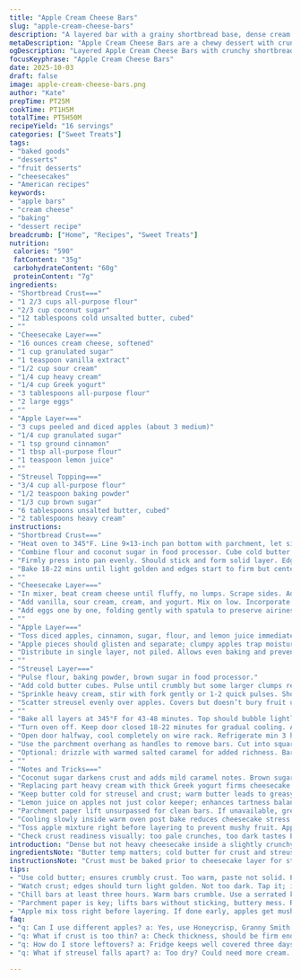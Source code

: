 ```yaml
---
title: "Apple Cream Cheese Bars"
slug: "apple-cream-cheese-bars"
description: "A layered bar with a grainy shortbread base, dense cream cheese filling, tart-spiced apples, and a crumbly streusel topping. Crunch meets creamy. The crust’s edges golden brown, the apples tender but holding shape, streusel clumps slightly sticky from cream. Cook and chill thoroughly to slice clean bars. Parchment paper saves the scrape; lemon juice on apples keeps color. Brown sugar swapped for coconut sugar for deeper flavor. Heavy cream cut by ¼ cup replaced with Greek yogurt for tang and slight firmness. Watch crust color; butter temperature affects crumb. Timing is guideline, trust the golden cues and crackly streusel."
metaDescription: "Apple Cream Cheese Bars are a chewy dessert with crunchy textures and tangy apple layers. A perfect balance of flavors and textures."
ogDescription: "Layered Apple Cream Cheese Bars with crunchy shortbread and creamy filling. Delicious mix of tangy flavors and textures."
focusKeyphrase: "Apple Cream Cheese Bars"
date: 2025-10-03
draft: false
image: apple-cream-cheese-bars.png
author: "Kate"
prepTime: PT25M
cookTime: PT1H5M
totalTime: PT5H50M
recipeYield: "16 servings"
categories: ["Sweet Treats"]
tags:
- "baked goods"
- "desserts"
- "fruit desserts"
- "cheesecakes"
- "American recipes"
keywords:
- "apple bars"
- "cream cheese"
- "baking"
- "dessert recipe"
breadcrumb: ["Home", "Recipes", "Sweet Treats"]
nutrition: 
 calories: "590"
 fatContent: "35g"
 carbohydrateContent: "60g"
 proteinContent: "7g"
ingredients:
- "Shortbread Crust==="
- "1 2/3 cups all-purpose flour"
- "2/3 cup coconut sugar"
- "12 tablespoons cold unsalted butter, cubed"
- ""
- "Cheesecake Layer==="
- "16 ounces cream cheese, softened"
- "1 cup granulated sugar"
- "1 teaspoon vanilla extract"
- "1/2 cup sour cream"
- "1/4 cup heavy cream"
- "1/4 cup Greek yogurt"
- "3 tablespoons all-purpose flour"
- "2 large eggs"
- ""
- "Apple Layer==="
- "3 cups peeled and diced apples (about 3 medium)"
- "1/4 cup granulated sugar"
- "1 tsp ground cinnamon"
- "1 tbsp all-purpose flour"
- "1 teaspoon lemon juice"
- ""
- "Streusel Topping==="
- "3/4 cup all-purpose flour"
- "1/2 teaspoon baking powder"
- "1/3 cup brown sugar"
- "6 tablespoons unsalted butter, cubed"
- "2 tablespoons heavy cream"
instructions:
- "Shortbread Crust==="
- "Heat oven to 345°F. Line 9×13-inch pan bottom with parchment, let sides overhang for easy lift."
- "Combine flour and coconut sugar in food processor. Cube cold butter; pulse until mixture resembles coarse crumbs, pea-sized clusters fine."
- "Firmly press into pan evenly. Should stick and form solid layer. Edge thickness crucial; too thin leads to soggy bar bottom."
- "Bake 18-22 mins until light golden and edges start to firm but center still soft. Tap surface, it should yield but not collapse."
- ""
- "Cheesecake Layer==="
- "In mixer, beat cream cheese until fluffy, no lumps. Scrape sides. Add sugar, blend thoroughly."
- "Add vanilla, sour cream, cream, and yogurt. Mix on low. Incorporate flour, mix just till no flour streaks remain."
- "Add eggs one by one, folding gently with spatula to preserve airiness. Overbeating creates cracks during bake. Pour over hot crust, spread evenly."
- ""
- "Apple Layer==="
- "Toss diced apples, cinnamon, sugar, flour, and lemon juice immediately before arranging."
- "Apple pieces should glisten and separate; clumpy apples trap moisture and weigh down layers."
- "Distribute in single layer, not piled. Allows even baking and prevents soggy texture."
- ""
- "Streusel Layer==="
- "Pulse flour, baking powder, brown sugar in food processor."
- "Add cold butter cubes. Pulse until crumbly but some larger clumps remain for texture."
- "Sprinkle heavy cream, stir with fork gently or 1-2 quick pulses. Should hold together loosely but break apart. Clumpy streusel is goal."
- "Scatter streusel evenly over apples. Covers but doesn’t bury fruit underneath."
- ""
- "Bake all layers at 345°F for 43-48 minutes. Top should bubble lightly, streusel dark golden and crisp. Center may jiggle a bit but not liquid."
- "Turn oven off. Keep door closed 18-22 minutes for gradual cooling. Avoid sudden temperature drop to prevent cheesecake cracks."
- "Open door halfway, cool completely on wire rack. Refrigerate min 3 hours or overnight before cutting."
- "Use the parchment overhang as handles to remove bars. Cut into squares with a serrated knife in gentle sawing motions."
- "Optional: drizzle with warmed salted caramel for added richness. Bars keep well covered in fridge for 3 days."
- ""
- "Notes and Tricks==="
- "Coconut sugar darkens crust and adds mild caramel notes. Brown sugar can substitute but expect softer streusel."
- "Replacing part heavy cream with thick Greek yogurt firms cheesecake texture, adds slight tang. Skip if you want ultra creamy layer."
- "Keep butter cold for streusel and crust; warm butter leads to greasy, dense crumb. Work quickly when pulsing."
- "Lemon juice on apples not just color keeper; enhances tartness balancing sweetness from sugars."
- "Parchment paper lift unsurpassed for clean bars. If unavailable, grease well and dust with flour but expect stickiness."
- "Cooling slowly inside warm oven post bake reduces cheesecake stress points—avoid cracking."
- "Toss apple mixture right before layering to prevent mushy fruit. Apples release water quickly."
- "Check crust readiness visually: too pale crunches, too dark tastes bitter. Adjust oven temp slightly if needed."
introduction: "Dense but not heavy cheesecake inside a slightly crunchy shortbread base. Apples spice things up, rustic chunks bubbling under streusel topping. A slow bake builds layers of texture; steam escaping caramelizes apples while streusel crisps. Getting the crust right is critical—too thin means soggy, too thick overwhelms. Cold butter pulses quickly for clumps that bake crunchy. Mixing cheesecake layers carefully avoids runny filling or cracks. Apples go in last to keep brightness, tossed quickly with lemon juice or they brown fast. Patience after baking is key—cool slow, slice neat. Swap brown sugar for coconut sugar to add a cooked caramel hint. Heavy cream cut with Greek yogurt firms cream cheese layer slightly and adds tang. Precise but forgiving, a bar you can master."
ingredientsNote: "Butter temp matters; cold butter for crust and streusel creates crumbly texture, not greasy paste. Use coconut sugar here for deeper flavor and browning but brown sugar swaps fine. Greek yogurt in cheesecake layer firms the custard, reducing risk of cracks and adding brightness. Replace sour cream with crème fraîche if available for richer tang. Flour dusting on apples stops excess juice leaking into cheesecake layer. Use tart-firm apples like Granny Smith or Honeycrisp. Heavy cream reduces richness but use ¼ cup Greek yogurt to cut some fat without drying out the filling. If fresh apples unavailable, frozen diced with extra flour and lemon juice works but skip thawing to prevent soggy texture. Finally, parchment paper liner key for easy bar removal—greasing works but expect stickiness. Don't rush chilling; underchilled bars crumbles when sliced."
instructionsNote: "Crust must be baked prior to cheesecake layer for structure—hot crust when spreading cheesecake prevents soggy bottom. Beat cream cheese until no lumps but don't overbeat or fill bubbles rise, cracking. Add eggs one at a time, folding gently to keep air for a light texture. Apples tossed last before layering—too early leads to browning and mush. Streusel needs butter cold but some larger clumps when pulsed to bake crumbly clusters. Add cream last to bind; too wet streusel sags, too dry crumbles off. Bake at moderate temp; watch for golden crust edges and gently bubbling apple topping, streusel deeply golden. Off once set but slightly jiggly center; residual heat finishes cheesecake cooking inside. Keep door closed to prevent sudden temp drop; cracking develops with rapid cool. Thorough chilling essential to slice neat bars; warm bars crumble. Serrated knife best for clean cuts through layered textures without squashing."
tips:
- "Use cold butter; ensures crumbly crust. Too warm, paste not solid. Pulsing flour and sugar should create good clumps. Don't overwork."
- "Watch crust; edges should turn light golden. Not too dark. Tap it; it should yield. Center should jiggle slightly while remaining firm."
- "Chill bars at least three hours. Warm bars crumble. Use a serrated knife for clean cuts. Clean the edge with each slice."
- "Parchment paper is key; lifts bars without sticking, buttery mess. Roll with it for ease. You can also grease and flour, but tricky."
- "Apple mix toss right before layering. If done early, apples get mushy. Use tart firm apples; they retain shape while baking."
faq:
- "q: Can I use different apples? a: Yes, use Honeycrisp, Granny Smith. They hold shape, add tartness. But avoid mushy varieties."
- "q: What if crust is too thin? a: Check thickness, should be firm enough. Thin means soggy bar base. Adjust recipe if needed."
- "q: How do I store leftovers? a: Fridge keeps well covered three days max. For longer, freeze slices; wrap tightly to prevent frost."
- "q: What if streusel falls apart? a: Too dry? Could need more cream. Pulsing should create clumps. Check moisture levels while mixing."

---
```


